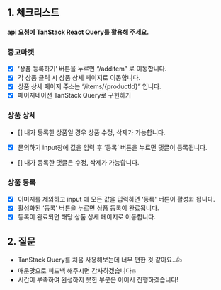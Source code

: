 ## 1. 체크리스트

#### api 요청에 TanStack React Query를 활용해 주세요.

### 중고마켓

- [x] ‘상품 등록하기’ 버튼을 누르면 “/additem” 로 이동합니다.
- [x] 각 상품 클릭 시 상품 상세 페이지로 이동합니다.
- [x] 상품 상세 페이지 주소는 “/items/{productId}” 입니다.
- [x] 페이지네이션 TanStack Query로 구현하기

### 상품 상세

- [] 내가 등록한 상품일 경우 상품 수정, 삭제가 가능합니다.
- [x] 문의하기 input창에 값을 입력 후 ‘등록’ 버튼을 누르면 댓글이 등록됩니다.
- [] 내가 등록한 댓글은 수정, 삭제가 가능합니다.

### 상품 등록

- [x] 이미지를 제외하고 input 에 모든 값을 입력하면 ‘등록' 버튼이 활성화 됩니다.
- [x] 활성화된 ‘등록' 버튼을 누르면 상품 등록이 완료됩니다.
- [x] 등록이 완료되면 해당 상품 상세 페이지로 이동합니다.

## 2. 질문

- TanStack Query를 처음 사용해보는데 너무 편한 것 같아요..👍
- 매운맛으로 피드백 해주시면 감사하겠습니다🔥
- 시간이 부족하여 완성하지 못한 부분은 이어서 진행하겠습니다!
